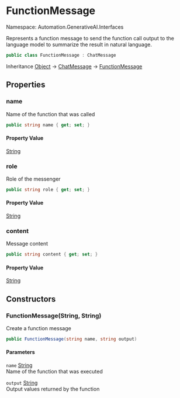 # FunctionMessage

Namespace: Automation.GenerativeAI.Interfaces

Represents a function message to send the function call output to the 
 language model to summarize the result in natural language.

```csharp
public class FunctionMessage : ChatMessage
```

Inheritance [Object](https://docs.microsoft.com/en-us/dotnet/api/system.object) → [ChatMessage](./automation.generativeai.interfaces.chatmessage.md) → [FunctionMessage](./automation.generativeai.interfaces.functionmessage.md)

## Properties

### **name**

Name of the function that was called

```csharp
public string name { get; set; }
```

#### Property Value

[String](https://docs.microsoft.com/en-us/dotnet/api/system.string)<br>

### **role**

Role of the messenger

```csharp
public string role { get; set; }
```

#### Property Value

[String](https://docs.microsoft.com/en-us/dotnet/api/system.string)<br>

### **content**

Message content

```csharp
public string content { get; set; }
```

#### Property Value

[String](https://docs.microsoft.com/en-us/dotnet/api/system.string)<br>

## Constructors

### **FunctionMessage(String, String)**

Create a function message

```csharp
public FunctionMessage(string name, string output)
```

#### Parameters

`name` [String](https://docs.microsoft.com/en-us/dotnet/api/system.string)<br>
Name of the function that was executed

`output` [String](https://docs.microsoft.com/en-us/dotnet/api/system.string)<br>
Output values returned by the function
